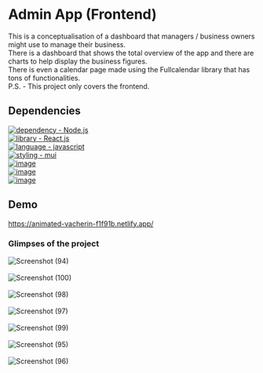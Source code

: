 # Admin App (Frontend)
This is a conceptualisation of a dashboard that managers / business owners might use to manage their business.<br>
There is a dashboard that shows the total overview of the app and there are charts to help display the business figures.<br>
There is even a calendar page made using the Fullcalendar library that has tons of functionalities.<br> 
P.S. - This project only covers the frontend.

## Dependencies
[![dependency - Node.js](https://img.shields.io/badge/Node.js-339933?style=for-the-badge&logo=nodedotjs&logoColor=white)](https://nodejs.org/en/) <br>[![library - React.js](https://img.shields.io/badge/React-20232A?style=for-the-badge&logo=react&logoColor=61DAFB)](https://reactjs.org/)<br>[![language - javascript](https://img.shields.io/badge/JavaScript-323330?style=for-the-badge&logo=javascript&logoColor=F7DF1E)](https://www.javascript.com/)<br>[![styling - mui](https://img.shields.io/badge/Material%20UI-007FFF?style=for-the-badge&logo=mui&logoColor=white)](https://www.mui.com)<br>[![image](https://img.shields.io/badge/Nivo%20Charts-FF0000?style=for-the-badge&logo=charts%20ide&logoColor=white)](https://www.nivo-charts.com)<br>[![image](https://img.shields.io/badge/CSS3-1572B6?style=for-the-badge&logo=css3&logoColor=white)](https://www.css3.com)<br>[![image](https://img.shields.io/badge/Formik-FF6F00?style=for-the-badge&logo=formik&logoColor=white)](https://www.formik.com)

## Demo
https://animated-vacherin-f1f91b.netlify.app/

### Glimpses of the project
![Screenshot (94)](https://user-images.githubusercontent.com/64829176/229115379-9c325b03-4d8f-4880-91dd-df9badf004ff.png)
<br><br>
![Screenshot (100)](https://user-images.githubusercontent.com/64829176/229115547-c9eb6878-9bcf-4fd4-a3ee-5d4e6061d2cd.png)
<br><br>
![Screenshot (98)](https://user-images.githubusercontent.com/64829176/229115720-e038d0f5-149c-48b9-b4e6-02d425bdc354.png)
<br><br>
![Screenshot (97)](https://user-images.githubusercontent.com/64829176/229115785-074f3fa1-fa2d-4ce6-9360-430837ae8602.png)
<br><br>
![Screenshot (99)](https://user-images.githubusercontent.com/64829176/229116095-45501b48-3da0-4be7-9509-603c2ba68045.png)
<br><br>
![Screenshot (95)](https://user-images.githubusercontent.com/64829176/229116380-6a877732-8f93-4849-baa2-d5a1589ae55b.png)
<br><br>
![Screenshot (96)](https://user-images.githubusercontent.com/64829176/229116578-6e2af435-359e-4cfe-8aba-7fcf4a5c1882.png)



